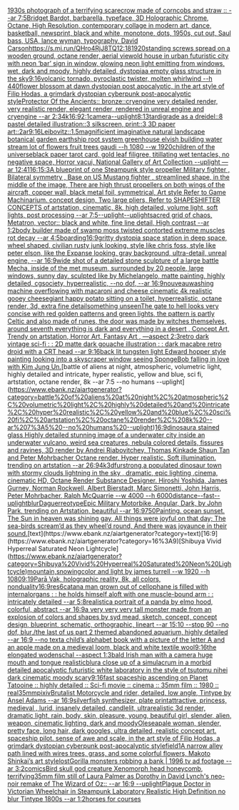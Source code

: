 [1930s photograph of a terrifying scarecrow made of corncobs and straw :: --ar 7:5](https://www.ebank.nz/aiartgenerator?category=1930s%20photograph%20of%20a%20terrifying%20scarecrow%20made%20of%20corncobs%20and%20straw%20%3A%3A%20--ar%207%3A5)[Bridget Bardot, barbarella, typeface, 3D Holographic Chrome, Octane, High Resolution, contemporary collage in modern art, dance, basketball, newsprint, black and white, monotone, dots, 1950s, cut out, Saul bass, USA, lance wyman, typography, David Carson](https://www.ebank.nz/aiartgenerator?category=Bridget%20Bardot%2C%20barbarella%2C%20typeface%2C%203D%20Holographic%20Chrome%2C%20Octane%2C%20High%20Resolution%2C%20contemporary%20collage%20in%20modern%20art%2C%20dance%2C%20basketball%2C%20newsprint%2C%20black%20and%20white%2C%20monotone%2C%20dots%2C%201950s%2C%20cut%20out%2C%20Saul%20bass%2C%20USA%2C%20lance%20wyman%2C%20typography%2C%20David%20Carson)[<https://s.mj.run/QHro4RjJ8TQ>](https://www.ebank.nz/aiartgenerator?category=%3Chttps%3A//s.mj.run/QHro4RjJ8TQ%3E)[12:18](https://www.ebank.nz/aiartgenerator?category=12%3A18)[1920](https://www.ebank.nz/aiartgenerator?category=1920)[standing screws spread on a wooden ground, octane render, aerial view](https://www.ebank.nz/aiartgenerator?category=standing%20screws%20spread%20on%20a%20wooden%20ground%2C%20octane%20render%2C%20aerial%20view)[old house in urban futuristic city with neon ‘bar’ sign in window, glowing neon light emitting from windows, wet, dark and moody, highly detailed, dystopia](https://www.ebank.nz/aiartgenerator?category=old%20house%20in%20urban%20futuristic%20city%20with%20neon%20%E2%80%98bar%E2%80%99%20sign%20in%20window%2C%20glowing%20neon%20light%20emitting%20from%20windows%2C%20wet%2C%20dark%20and%20moody%2C%20highly%20detailed%2C%20dystopia)[a empty glass structure in the sky](https://www.ebank.nz/aiartgenerator?category=a%20empty%20glass%20structure%20in%20the%20sky)[9:16](https://www.ebank.nz/aiartgenerator?category=9%3A16)[volcanic tornado, pyroclastic twister, molten whirlwind --h 440](https://www.ebank.nz/aiartgenerator?category=volcanic%20tornado%2C%20pyroclastic%20twister%2C%20molten%20whirlwind%20--h%20440)[flower blossom at dawn dystopian post apocalyptic, in the art style of Filip Hodas, a grimdark dystopian cyberpunk post-apocalyptic style](https://www.ebank.nz/aiartgenerator?category=flower%20blossom%20at%20dawn%20dystopian%20post%20apocalyptic%2C%20in%20the%20art%20style%20of%20Filip%20Hodas%2C%20a%20grimdark%20dystopian%20cyberpunk%20post-apocalyptic%20style)[Protector Of the Ancients:: bronze::cryengine very detailed render, very realistic render, elegant render, rendered in unreal engine and cryengine --ar 2:3](https://www.ebank.nz/aiartgenerator?category=Protector%20Of%20the%20Ancients%3A%3A%20bronze%3A%3Acryengine%20very%20detailed%20render%2C%20very%20realistic%20render%2C%20elegant%20render%2C%20rendered%20in%20unreal%20engine%20and%20cryengine%20--ar%202%3A3)[4k](https://www.ebank.nz/aiartgenerator?category=4k)[16:9](https://www.ebank.nz/aiartgenerator?category=16%3A9)[2:1](https://www.ebank.nz/aiartgenerator?category=2%3A1)[camera](https://www.ebank.nz/aiartgenerator?category=camera)[--uplight](https://www.ebank.nz/aiartgenerator?category=--uplight)[8:13](https://www.ebank.nz/aiartgenerator?category=8%3A13)[tardigrade as a dreidel::8 pastel detailed illustration::3 silkscreen, print::3 3D paper art::2](https://www.ebank.nz/aiartgenerator?category=tardigrade%20as%20a%20dreidel%3A%3A8%20pastel%20detailed%20illustration%3A%3A3%20silkscreen%2C%20print%3A%3A3%203D%20paper%20art%3A%3A2)[ar9:16](https://www.ebank.nz/aiartgenerator?category=ar9%3A16)[Leibovitz::1.5](https://www.ebank.nz/aiartgenerator?category=Leibovitz%3A%3A1.5)[magnificient imaginative natural landscape botanical garden earthship root system greenhouse elvish building water stream lot of flowers fruit trees gaudi --h 1080 --w 1920](https://www.ebank.nz/aiartgenerator?category=magnificient%20imaginative%20natural%20landscape%20botanical%20garden%20earthship%20root%20system%20greenhouse%20elvish%20building%20water%20stream%20lot%20of%20flowers%20fruit%20trees%20gaudi%20--h%201080%20--w%201920)[children of the universe](https://www.ebank.nz/aiartgenerator?category=children%20of%20the%20universe)[black paper tarot card, gold leaf filigree, titillating wet tentacles, no negative space, Horror vacui, National Gallery of Art Collection  --uplight —ar 12:41](https://www.ebank.nz/aiartgenerator?category=black%20paper%20tarot%20card%2C%20gold%20leaf%20filigree%2C%20titillating%20wet%20tentacles%2C%20no%20negative%20space%2C%20Horror%20vacui%2C%20National%20Gallery%20of%20Art%20Collection%20%20--uplight%20%E2%80%94ar%2012%3A41)[16:1](https://www.ebank.nz/aiartgenerator?category=16%3A1)[5:3](https://www.ebank.nz/aiartgenerator?category=5%3A3)[A blueprint of one Steampunk style propeller Military fighter , Bilateral symmetry , Base on US Mustang fighter , streamlined shape, in the middle of the image,  There are high thrust propellers on both wings of the aircraft, copper wall, black metal foil, symmetrical,  Art style Refer to Game Machinarium.  concept design, Two large pliers, Refer to SHAPESHIFTER CONCEPTS  of artstation, cinematic,  8k, high detailed,  volume light,  soft lights,  post processing    --ar 7:5](https://www.ebank.nz/aiartgenerator?category=A%20blueprint%20of%20one%20Steampunk%20style%20propeller%20Military%20fighter%20%2C%20Bilateral%20symmetry%20%2C%20Base%20on%20US%20Mustang%20fighter%20%2C%20streamlined%20shape%2C%20in%20the%20middle%20of%20the%20image%2C%20%20There%20are%20high%20thrust%20propellers%20on%20both%20wings%20of%20the%20aircraft%2C%20copper%20wall%2C%20black%20metal%20foil%2C%20symmetrical%2C%20%20Art%20style%20Refer%20to%20Game%20Machinarium.%20%20concept%20design%2C%20Two%20large%20pliers%2C%20Refer%20to%20SHAPESHIFTER%20CONCEPTS%20%20of%20artstation%2C%20cinematic%2C%20%208k%2C%20high%20detailed%2C%20%20volume%20light%2C%20%20soft%20lights%2C%20%20post%20processing%20%20%20%20--ar%207%3A5)[--uplight](https://www.ebank.nz/aiartgenerator?category=--uplight)[--uplight](https://www.ebank.nz/aiartgenerator?category=--uplight)[sacred grid of chaos, Metatron, vector:: black and white, fine line detail, High contrast  --ar 1:2](https://www.ebank.nz/aiartgenerator?category=sacred%20grid%20of%20chaos%2C%20Metatron%2C%20vector%3A%3A%20black%20and%20white%2C%20fine%20line%20detail%2C%20High%20contrast%20%20--ar%201%3A2)[body builder made of swamp moss twisted contorted extreme muscles rot decay --ar 4:5](https://www.ebank.nz/aiartgenerator?category=body%20builder%20made%20of%20swamp%20moss%20twisted%20contorted%20extreme%20muscles%20rot%20decay%20--ar%204%3A5)[boarding](https://www.ebank.nz/aiartgenerator?category=boarding)[16:9](https://www.ebank.nz/aiartgenerator?category=16%3A9)[gritty dystopia space station in deep space, wheel shaped, civilian rusty junk looking, style like chris foss, style like peter elson, like the Expanse looking, gray background, ultra-detail, unreal engine, --ar 16:9](https://www.ebank.nz/aiartgenerator?category=gritty%20dystopia%20space%20station%20in%20deep%20space%2C%20wheel%20shaped%2C%20civilian%20rusty%20junk%20looking%2C%20style%20like%20chris%20foss%2C%20style%20like%20peter%20elson%2C%20like%20the%20Expanse%20looking%2C%20gray%20background%2C%20ultra-detail%2C%20unreal%20engine%2C%20--ar%2016%3A9)[wide shot of a detailed stone sculpture of a large battle Mecha, inside of the met museum, surrounded by 20 people, large windows, sunny day, sculpted like by Michelangelo, matte painting, highly detailed, cgsociety, hyperrealistic, --no dof, --ar 16:9](https://www.ebank.nz/aiartgenerator?category=wide%20shot%20of%20a%20detailed%20stone%20sculpture%20of%20a%20large%20battle%20Mecha%2C%20inside%20of%20the%20met%20museum%2C%20surrounded%20by%2020%20people%2C%20large%20windows%2C%20sunny%20day%2C%20sculpted%20like%20by%20Michelangelo%2C%20matte%20painting%2C%20highly%20detailed%2C%20cgsociety%2C%20hyperrealistic%2C%20--no%20dof%2C%20--ar%2016%3A9)[nouveau](https://www.ebank.nz/aiartgenerator?category=nouveau)[washing machine overflowing with macaroni and cheese cinematic 4k realistic gooey cheese](https://www.ebank.nz/aiartgenerator?category=washing%20machine%20overflowing%20with%20macaroni%20and%20cheese%20cinematic%204k%20realistic%20gooey%20cheese)[giant happy potato sitting on a toilet, hyperrealistic, octane render, 3d, extra fine detail](https://www.ebank.nz/aiartgenerator?category=giant%20happy%20potato%20sitting%20on%20a%20toilet%2C%20hyperrealistic%2C%20octane%20render%2C%203d%2C%20extra%20fine%20detail)[something unseen](https://www.ebank.nz/aiartgenerator?category=something%20unseen)[The gate to hell looks very concise with red golden patterns and green lights, the pattern is partly Celtic and also made of runes, the door was made by witches themselves, around seventh everything is dark and everything in a desert , Concept Art, Trendy on artstation, Horror Art, Fantasy Art , —aspect 2:3](https://www.ebank.nz/aiartgenerator?category=The%20gate%20to%20hell%20looks%20very%20concise%20with%20red%20golden%20patterns%20and%20green%20lights%2C%20the%20pattern%20is%20partly%20Celtic%20and%20also%20made%20of%20runes%2C%20the%20door%20was%20made%20by%20witches%20themselves%2C%20around%20seventh%20everything%20is%20dark%20and%20everything%20in%20a%20desert%20%2C%20Concept%20Art%2C%20Trendy%20on%20artstation%2C%20Horror%20Art%2C%20Fantasy%20Art%20%2C%20%E2%80%94aspect%202%3A3)[retro dark vintage sci-fi : : 2D matte dark gouache illustration : : dark macabre retro droid with a CRT head --ar 9:16](https://www.ebank.nz/aiartgenerator?category=retro%20dark%20vintage%20sci-fi%20%3A%20%3A%202D%20matte%20dark%20gouache%20illustration%20%3A%20%3A%20dark%20macabre%20retro%20droid%20with%20a%20CRT%20head%20--ar%209%3A16)[back lit tungsten light Edward hopper style painting looking into a skyscraper window seeing SpongeBob falling in love with Kim Jung Un.](https://www.ebank.nz/aiartgenerator?category=back%20lit%20tungsten%20light%20Edward%20hopper%20style%20painting%20looking%20into%20a%20skyscraper%20window%20seeing%20SpongeBob%20falling%20in%20love%20with%20Kim%20Jung%20Un.)[battle of aliens at night, atmospheric, volumetric light, highly detailed and intricate, hyper realistic, yellow and blue, sci fi, artstation, octane render, 8k --ar 7:5 --no humans --uplight](https://www.ebank.nz/aiartgenerator?category=battle%20of%20aliens%20at%20night%2C%20atmospheric%2C%20volumetric%20light%2C%20highly%20detailed%20and%20intricate%2C%20hyper%20realistic%2C%20yellow%20and%20blue%2C%20sci%20fi%2C%20artstation%2C%20octane%20render%2C%208k%20--ar%207%3A5%20--no%20humans%20--uplight)[16:9](https://www.ebank.nz/aiartgenerator?category=16%3A9)[dinosaur](https://www.ebank.nz/aiartgenerator?category=dinosaur)[a stained glass Highly detailed stunning image of a underwater city inside an underwater vulcano, weird sea creatures, nebula colored details, fissures and ravines, 3D render by Andrei Riabovitchev, Thomas Kinkade Shaun Tan and Peter Mohrbacher Octane render. Hyper realistic. Soft illumination.  trending on artstation --ar 26:9](https://www.ebank.nz/aiartgenerator?category=a%20stained%20glass%20Highly%20detailed%20stunning%20image%20of%20a%20underwater%20city%20inside%20an%20underwater%20vulcano%2C%20weird%20sea%20creatures%2C%20nebula%20colored%20details%2C%20fissures%20and%20ravines%2C%203D%20render%20by%20Andrei%20Riabovitchev%2C%20Thomas%20Kinkade%20Shaun%20Tan%20and%20Peter%20Mohrbacher%20Octane%20render.%20Hyper%20realistic.%20Soft%20illumination.%20%20trending%20on%20artstation%20--ar%2026%3A9)[4k](https://www.ebank.nz/aiartgenerator?category=4k)[3d](https://www.ebank.nz/aiartgenerator?category=3d)[fur](https://www.ebank.nz/aiartgenerator?category=fur)[strong,](https://www.ebank.nz/aiartgenerator?category=strong%2C)[a populated dinosaur town with  stormy clouds lightning in the sky , dramatic, epic lighting ,cinema, cinematic HD, Octane Render Substance Designer. Hiroshi Yoshida, James Gurney, Norman Rockwell, Albert Bierstadt, Marc Simonetti, John Harris, Peter Mohrbacher, Ralph McQuarrie --w 4000 --h 6000](https://www.ebank.nz/aiartgenerator?category=a%20populated%20dinosaur%20town%20with%20%20stormy%20clouds%20lightning%20in%20the%20sky%20%2C%20dramatic%2C%20epic%20lighting%20%2Ccinema%2C%20cinematic%20HD%2C%20Octane%20Render%20Substance%20Designer.%20Hiroshi%20Yoshida%2C%20James%20Gurney%2C%20Norman%20Rockwell%2C%20Albert%20Bierstadt%2C%20Marc%20Simonetti%2C%20John%20Harris%2C%20Peter%20Mohrbacher%2C%20Ralph%20McQuarrie%20--w%204000%20--h%206000)[distance](https://www.ebank.nz/aiartgenerator?category=distance)[--fast](https://www.ebank.nz/aiartgenerator?category=--fast)[--uplight](https://www.ebank.nz/aiartgenerator?category=--uplight)[blur](https://www.ebank.nz/aiartgenerator?category=blur)[Daguerreotype](https://www.ebank.nz/aiartgenerator?category=Daguerreotype)[Epic Military Motorbike, Angular, Dark, by John Park, trending on Artstation, beautiful --ar 16:9](https://www.ebank.nz/aiartgenerator?category=Epic%20Military%20Motorbike%2C%20Angular%2C%20Dark%2C%20by%20John%20Park%2C%20trending%20on%20Artstation%2C%20beautiful%20--ar%2016%3A9)[750](https://www.ebank.nz/aiartgenerator?category=750)[Painting. ocean sunset. The Sun in heaven was shining gay, All things were joyful on that day; The sea-birds scream’d as they wheel’d round, And there was joyaunce in their sound.](https://www.ebank.nz/aiartgenerator?category=Painting.%20ocean%20sunset.%20The%20Sun%20in%20heaven%20was%20shining%20gay%2C%20All%20things%20were%20joyful%20on%20that%20day%3B%20The%20sea-birds%20scream%E2%80%99d%20as%20they%20wheel%E2%80%99d%20round%2C%20And%20there%20was%20joyaunce%20in%20their%20sound.)[text](https://www.ebank.nz/aiartgenerator?category=text)[16:9](https://www.ebank.nz/aiartgenerator?category=16%3A9)[Shibuya Vivid Hyperreal Saturated Neon Lightcycle](https://www.ebank.nz/aiartgenerator?category=Shibuya%20Vivid%20Hyperreal%20Saturated%20Neon%20Lightcycle)[mountain,snowing](https://www.ebank.nz/aiartgenerator?category=mountain%2Csnowing)[color and light by james turrell --w 1920 --h 1080](https://www.ebank.nz/aiartgenerator?category=color%20and%20light%20by%20james%20turrell%20--w%201920%20--h%201080)[9:19](https://www.ebank.nz/aiartgenerator?category=9%3A19)[Parā Vak, holographic reality, 8k, all colors, nonduality](https://www.ebank.nz/aiartgenerator?category=Par%C4%81%20Vak%2C%20holographic%20reality%2C%208k%2C%20all%20colors%2C%20nonduality)[16:9](https://www.ebank.nz/aiartgenerator?category=16%3A9)[res](https://www.ebank.nz/aiartgenerator?category=res)[6](https://www.ebank.nz/aiartgenerator?category=6)[catan](https://www.ebank.nz/aiartgenerator?category=catan)[a man grown out of cellophane is filled with internalorgans : : he holds himself aloft with one muscle-bound arm : : intricately detailed --ar 5:8](https://www.ebank.nz/aiartgenerator?category=a%20man%20grown%20out%20of%20cellophane%20is%20filled%20with%20internalorgans%20%3A%20%3A%20he%20holds%20himself%20aloft%20with%20one%20muscle-bound%20arm%20%3A%20%3A%20intricately%20detailed%20--ar%205%3A8)[realistic](https://www.ebank.nz/aiartgenerator?category=realistic)[a portrait of a panda by elmo hood, colorful, abstract --ar 16:9](https://www.ebank.nz/aiartgenerator?category=a%20portrait%20of%20a%20panda%20by%20elmo%20hood%2C%20colorful%2C%20abstract%20--ar%2016%3A9)[a very very very tall monster made from an explosion of colors and shapes by syd mead, sketch, concept, concept design, blueprint, schematic, orthographic, lineart --ar 15:10 --stop 90 --no dof, blur,](https://www.ebank.nz/aiartgenerator?category=a%20very%20very%20very%20tall%20monster%20made%20from%20an%20explosion%20of%20colors%20and%20shapes%20by%20syd%20mead%2C%20sketch%2C%20concept%2C%20concept%20design%2C%20blueprint%2C%20schematic%2C%20orthographic%2C%20lineart%20--ar%2015%3A10%20--stop%2090%20--no%20dof%2C%20blur%2C)[/the last of us part 2 themed abandoned aquarium, highly detailed --ar 16:9 --no text](https://www.ebank.nz/aiartgenerator?category=/the%20last%20of%20us%20part%202%20themed%20abandoned%20aquarium%2C%20highly%20detailed%20--ar%2016%3A9%20--no%20text)[a child’s alphabet book with a picture of the letter A and an apple  made on a medieval loom, black and white textile wool](https://www.ebank.nz/aiartgenerator?category=a%20child%E2%80%99s%20alphabet%20book%20with%20a%20picture%20of%20the%20letter%20A%20and%20an%20apple%20%20made%20on%20a%20medieval%20loom%2C%20black%20and%20white%20textile%20wool)[9:16](https://www.ebank.nz/aiartgenerator?category=9%3A16)[the elongated wodenschal --aspect 1:3](https://www.ebank.nz/aiartgenerator?category=the%20elongated%20wodenschal%20--aspect%201%3A3)[bald Irish man with a camera huge mouth and tongue realistic](https://www.ebank.nz/aiartgenerator?category=bald%20Irish%20man%20with%20a%20camera%20huge%20mouth%20and%20tongue%20realistic)[blur](https://www.ebank.nz/aiartgenerator?category=blur)[a close up of a simulacrum in a morbid detailed apocalyptic futuristic white laboratory in the style of tsutomu nihei dark cinematic moody scary](https://www.ebank.nz/aiartgenerator?category=a%20close%20up%20of%20a%20simulacrum%20in%20a%20morbid%20detailed%20apocalyptic%20futuristic%20white%20laboratory%20in%20the%20style%20of%20tsutomu%20nihei%20dark%20cinematic%20moody%20scary)[9:16](https://www.ebank.nz/aiartgenerator?category=9%3A16)[fast spaceship ascending on Planet Tatooine :: highly detailed :: Sci-fi movie :: cinema :: 35mm film :: 1980 :: real](https://www.ebank.nz/aiartgenerator?category=fast%20spaceship%20ascending%20on%20Planet%20Tatooine%20%3A%3A%20highly%20detailed%20%3A%3A%20Sci-fi%20movie%20%3A%3A%20cinema%20%3A%3A%2035mm%20film%20%3A%3A%201980%20%3A%3A%20real)[35mm](https://www.ebank.nz/aiartgenerator?category=35mm)[pixiv](https://www.ebank.nz/aiartgenerator?category=pixiv)[Brutalist Motorcycle and rider, detailed, low angle, Tintype by Ansel Adams --ar 16:9](https://www.ebank.nz/aiartgenerator?category=Brutalist%20Motorcycle%20and%20rider%2C%20detailed%2C%20low%20angle%2C%20Tintype%20by%20Ansel%20Adams%20--ar%2016%3A9)[silverfish synthesizer, plate print](https://www.ebank.nz/aiartgenerator?category=silverfish%20synthesizer%2C%20plate%20print)[attractive, princess, medieval , lurid, insanely detailed, candlelit, ultrarealistic 3d render, dramatic light, rain, body, skin, pleasure, young, beautiful girl, slender, alien, weapon, cinematic lighting, dark and moody](https://www.ebank.nz/aiartgenerator?category=attractive%2C%20princess%2C%20medieval%20%2C%20lurid%2C%20insanely%20detailed%2C%20candlelit%2C%20ultrarealistic%203d%20render%2C%20dramatic%20light%2C%20rain%2C%20body%2C%20skin%2C%20pleasure%2C%20young%2C%20beautiful%20girl%2C%20slender%2C%20alien%2C%20weapon%2C%20cinematic%20lighting%2C%20dark%20and%20moody)[Olesea](https://www.ebank.nz/aiartgenerator?category=Olesea)[pale woman, slender, pretty face, long hair, dark googles, ultra detailed, realistic concept art. spaceship pilot. sense of awe and scale, in the art style of Filip Hodas, a grimdark dystopian cyberpunk post-apocalyptic style](https://www.ebank.nz/aiartgenerator?category=pale%20woman%2C%20slender%2C%20pretty%20face%2C%20long%20hair%2C%20dark%20googles%2C%20ultra%20detailed%2C%20realistic%20concept%20art.%20spaceship%20pilot.%20sense%20of%20awe%20and%20scale%2C%20in%20the%20art%20style%20of%20Filip%20Hodas%2C%20a%20grimdark%20dystopian%20cyberpunk%20post-apocalyptic%20style)[field](https://www.ebank.nz/aiartgenerator?category=field)[1](https://www.ebank.nz/aiartgenerator?category=1)[A narrow alley path lined with wires trees, grass, and some colorful flowers, Makoto Shinkai’s art style](https://www.ebank.nz/aiartgenerator?category=A%20narrow%20alley%20path%20lined%20with%20wires%20trees%2C%20grass%2C%20and%20some%20colorful%20flowers%2C%20Makoto%20Shinkai%E2%80%99s%20art%20style)[lost](https://www.ebank.nz/aiartgenerator?category=lost)[Gorilla monsters robbing a bank | 1996 tv ad footage --ar 3:2](https://www.ebank.nz/aiartgenerator?category=Gorilla%20monsters%20robbing%20a%20bank%20%7C%201996%20tv%20ad%20footage%20--ar%203%3A2)[comics](https://www.ebank.nz/aiartgenerator?category=comics)[Bird skull god creature Xenomorph head honeycomb, terrifying](https://www.ebank.nz/aiartgenerator?category=Bird%20skull%20god%20creature%20Xenomorph%20head%20honeycomb%2C%20terrifying)[35mm film still of Laura Palmer as Dorothy in David Lynch's neo-noir remake of The Wizard of Oz:: --ar 16:9 --uplight](https://www.ebank.nz/aiartgenerator?category=35mm%20film%20still%20of%20Laura%20Palmer%20as%20Dorothy%20in%20David%20Lynch%27s%20neo-noir%20remake%20of%20The%20Wizard%20of%20Oz%3A%3A%20--ar%2016%3A9%20--uplight)[Plague Doctor in Victorian Wheelchair in Steampunk Laboratory Realistic High Definition no blur Tintype 1800s --ar 1:2](https://www.ebank.nz/aiartgenerator?category=Plague%20Doctor%20in%20Victorian%20Wheelchair%20in%20Steampunk%20Laboratory%20Realistic%20High%20Definition%20no%20blur%20Tintype%201800s%20--ar%201%3A2)[horses for courses](https://www.ebank.nz/aiartgenerator?category=horses%20for%20courses)